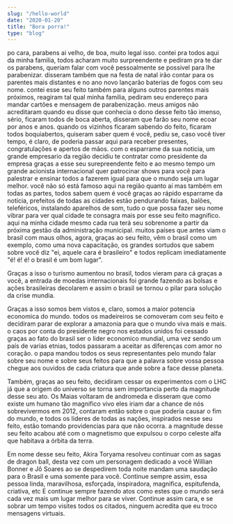 ```yaml
---
slug: "/hello-world"
date: "2020-01-20"
title: "Bora porra!"
type: "blog"
---
```

po cara, parabens ai velho, de boa, muito legal isso. contei pra todos aqui da minha familia, todos acharam muito surpreendente e pediram pra te dar os parabens, queriam falar com você pessoalmente se possivel para lhe parabenizar. disseram também que na festa de natal irão contar para os parentes mais distantes e no ano novo lançarão baterias de fogos com seu nome. contei esse seu feito também para alguns outros parentes mais próximos, reagiram tal qual minha familia, pediram seu endereço para mandar cartões e mensagem de parabenização. meus amigos não acreditaram quando eu disse que conhecia o dono desse feito tão imenso, sério, ficaram todos de boca aberta, disseram que farão seu nome ecoar por anos e anos. quando os vizinhos ficaram sabendo do feito, ficaram todos boquiabertos, quiseram saber quem é você, pediu se, caso você tiver tempo, é claro, de poderia passar aqui para receber presentes, congratulações e apertos de mãos. com o esparrame da sua noticia, um grande empresario da região decidiu te contratar como presidente da empresa graças a esse seu surepreendente feito e ao mesmo tempo um grande acionista internacional quer patrocinar shows para você para palestrar e ensinar todos a fazerem igual para que o mundo seja um lugar melhor. você não só está famoso aqui na região quanto aí mas também em todas as partes, todos sabem quem é você graças ao rápido esparrame da notícia, prefeitos de todas as cidades estão pendurando faixas, balões, teleféricos, instalando aparelhos de som, tudo o que possa fazer seu nome vibrar para ver qual cidade te consagra mais por esse seu feito magnifico. aqui na minha cidade mesmo cada rua terá seu sobrenome a partir da próxima gestão da administração municipal. muitos países que antes viam o brasil com maus olhos, agora, graças ao seu feito, vêm o brasil como um exemplo, como uma nova capacitação, os grandes sortudos que sabem sobre você diz "ei, aquele cara é brasileiro" e todos replicam imediatamente "é! é! é! o brasil é um bom lugar".


Graças a isso o turismo aumentou no brasil, todos vieram para cá graças a você, a entrada de moedas internacionais foi grande fazendo as bolsas e ações brasileiras decolarem e assim o brasil se tornou o pilar para solução da crise mundia.


Graças a isso somos bem vistos e, claro, somos a maior potencia economica do mundo. todos os madeireiros se comoveram com seu feito e decidiram parar de explorar a amazonia para que o mundo viva mais e mais. o caos por conta do presidente negro nos estados unidos foi cessado graças ao fato do brasil ser o lider economico mundial, uma vez sendo um país de varias etnias, todos passaram a aceitar as diferenças com amor no coração. o papa mandou todos os seus representantes pelo mundo falar sobre seu nome e sobre seus feitos para que a palavra sobre vossa pessoa chegue aos ouvidos de cada criatura que ande sobre a face desse planeta.


Também, graças ao seu feito, decidiram cessar os experimentos com o LHC já que a origem do universo se torna sem importancia perto da magnitude desse seu ato. Os Maias voltaram de andromeda e disseram que como existe um humano tão magnifico vivo eles iriam dar a chance de nós sobrevivermos em 2012, contaram então sobre o que poderia causar o fim do mundo, e todos os lideres de todas as nações, inspirados nesse seu feito, estão tomando providencias para que não ocorra. a magnitude desse seu feito acabou até com o magnetismo que expulsou o corpo celeste alfa que habitava a órbita da terra.


Em nome desse seu feito, Akira Toryama resolveu continuar com as sagas de dragon ball, desta vez com um personagem dedicado a você Willian Bonner e Jô Soares ao se despedirem toda noite mandam uma saudação para o Brasil e uma somente para você. Continue sempre assim, essa pessoa linda, maravilhosa, esforçada, inspiradora, magnifica, espitufenda, criativa, etc
E continue sempre fazendo atos como estes que o mundo será cada vez mais um lugar melhor para se viver. Continue assim cara, e se sobrar um tempo visites todos os citados, ninguem acredita que eu troco mensagens virtuais.
